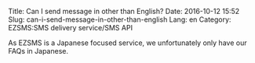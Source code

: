 Title: Can I send message in other than English?
Date: 2016-10-12 15:52
Slug: can-i-send-message-in-other-than-english
Lang: en
Category: EZSMS:SMS delivery service/SMS API

As EZSMS is a Japanese focused service, we unfortunately only have our FAQs in Japanese.